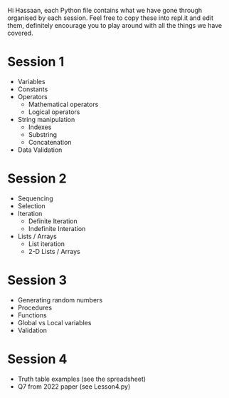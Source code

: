 Hi Hassaan, each Python file contains what we have gone through organised by each session.
Feel free to copy these into repl.it and edit them, definitely encourage you to play around with all the things we have covered.

# Session 1
* Variables
* Constants
* Operators
    * Mathematical operators
    * Logical operators
* String manipulation
    * Indexes
    * Substring
    * Concatenation
* Data Validation

# Session 2
* Sequencing
* Selection
* Iteration
    * Definite Iteration
    * Indefinite Interation
* Lists / Arrays
    * List iteration
    * 2-D Lists / Arrays

# Session 3
* Generating random numbers
* Procedures
* Functions
* Global vs Local variables
* Validation

# Session 4
* Truth table examples (see the spreadsheet)
* Q7 from 2022 paper (see Lesson4.py)
